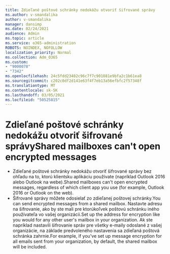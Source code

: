 ```yaml
---
title: Zdieľané poštové schránky nedokážu otvoriť šifrované správy
ms.author: v-smandalika
author: v-smandalika
manager: dansimp
ms.date: 02/24/2021
audience: Admin
ms.topic: article
ms.service: o365-administration
ROBOTS: NOINDEX, NOFOLLOW
localization_priority: Normal
ms.collection: Adm_O365
ms.custom:
- "9000078"
- "7342"
ms.openlocfilehash: 24c5fdd23482c96c7f7c901881e9bfa2c1b61ea8
ms.sourcegitcommit: c202c0df2d141e63f4f7eb13a56efbfc2f57348f
ms.translationtype: MT
ms.contentlocale: sk-SK
ms.lasthandoff: 03/05/2021
ms.locfileid: "50525815"
---
```

# <a name="shared-mailboxes-cant-open-encrypted-messages"></a><span data-ttu-id="8fb70-102">Zdieľané poštové schránky nedokážu otvoriť šifrované správy</span><span class="sxs-lookup"><span data-stu-id="8fb70-102">Shared mailboxes can't open encrypted messages</span></span>

- <span data-ttu-id="8fb70-103">Zdieľané poštové schránky nedokážu otvoriť šifrované správy bez ohľadu na to, ktorú klientsku aplikáciu používate (napríklad Outlook 2016 alebo Outlook na webe).</span><span class="sxs-lookup"><span data-stu-id="8fb70-103">Shared mailboxes can't open encrypted messages, regardless of which client app you use (for example, Outlook 2016 or Outlook on the web).</span></span>
- <span data-ttu-id="8fb70-104">Šifrované správy môžete odosielať zo zdieľanej poštovej schránky.</span><span class="sxs-lookup"><span data-stu-id="8fb70-104">You can send encrypted messages from a shared mailbox.</span></span> <span data-ttu-id="8fb70-105">Nastavte adresu na šifrovanie, ako by ste mali pre ktorúkoľvek poštovú schránku iného používateľa vo vašej organizácii.</span><span class="sxs-lookup"><span data-stu-id="8fb70-105">Set up the address for encryption like you would for any other user's mailbox in your organization.</span></span> <span data-ttu-id="8fb70-106">Ak ste napríklad nastavili šifrovanie správ pre všetky e-maily odoslané z vašej organizácie, na základe predvoleného nastavenia sa zdieľaná poštová schránka zahrnie.</span><span class="sxs-lookup"><span data-stu-id="8fb70-106">For example, if you've set up message encryption for all emails sent from your organization, by default, the shared mailbox will be included.</span></span>
